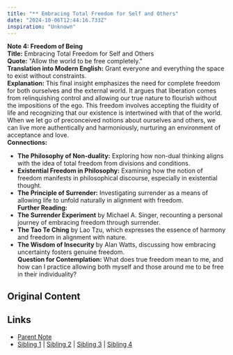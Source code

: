 ```yaml
---
title: "** Embracing Total Freedom for Self and Others"
date: "2024-10-06T12:44:16.733Z"
inspiration: "Unknown"
---
```


  
**Note 4: Freedom of Being**  
**Title:** Embracing Total Freedom for Self and Others  
**Quote:** "Allow the world to be free completely."  
**Translation into Modern English:** Grant everyone and everything the space to exist without constraints.  
**Explanation:** This final insight emphasizes the need for complete freedom for both ourselves and the external world. It argues that liberation comes from relinquishing control and allowing our true nature to flourish without the impositions of the ego. This freedom involves accepting the fluidity of life and recognizing that our existence is intertwined with that of the world. When we let go of preconceived notions about ourselves and others, we can live more authentically and harmoniously, nurturing an environment of acceptance and love.  
**Connections:**  
- **The Philosophy of Non-duality:** Exploring how non-dual thinking aligns with the idea of total freedom from divisions and conditions.  
- **Existential Freedom in Philosophy:** Examining how the notion of freedom manifests in philosophical discourse, especially in existential thought.  
- **The Principle of Surrender:** Investigating surrender as a means of allowing life to unfold naturally in alignment with freedom.  
**Further Reading:**  
- **The Surrender Experiment** by Michael A. Singer, recounting a personal journey of embracing freedom through surrender.  
- **The Tao Te Ching** by Lao Tzu, which expresses the essence of harmony and freedom in alignment with nature.  
- **The Wisdom of Insecurity** by Alan Watts, discussing how embracing uncertainty fosters genuine freedom.  
**Question for Contemplation:** What does true freedom mean to me, and how can I practice allowing both myself and those around me to be free in their individuality?  


## Original Content



## Links

- [Parent Note](/parent-note.md)
- [Sibling 1](/zettel1.md) | [Sibling 2](/zettel2.md) | [Sibling 3](/zettel3.md) | [Sibling 4](/zettel4.md)

